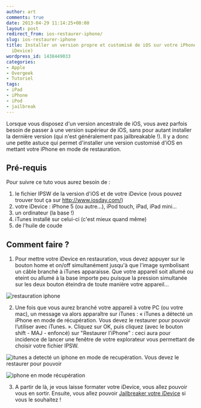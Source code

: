 ```yaml
---
author: art
comments: true
date: 2013-04-29 11:14:25+00:00
layout: post
redirect_from: ios-restaurer-iphone/
slug: ios-restaurer-iphone
title: Installer un version propre et customisé de iOS sur votre iPhone (ou autre
  iDevice)
wordpress_id: 1438449033
categories:
- Apple
- Overgeek
- Tutoriel
tags:
- iPad
- iPhone
- iPod
- jailbreak
---
```


Lorsque vous disposez d'un version ancestrale de iOS, vous avez parfois besoin de passer à une version supérieur de iOS, sans pour autant installer la dernière version (qui n'est généralement pas jailbreakable !). Il y a donc une petite astuce qui permet d'installer une version customisé d'iOS en mettant votre iPhone en mode de restauration.



## Pré-requis



Pour suivre ce tuto vous aurez besoin de :

1. le fichier IPSW de la version d'iOS et de votre iDevice (vous pouvez trouver tout ça sur http://www.iosday.com/)
2. votre iDevice : iPhone 5 (ou autre...), iPod touch, iPad, iPad mini...
3. un ordinateur (la base !)
4. iTunes installé sur celui-ci (c'est mieux quand même)  
5. de l'huile de coude




## Comment faire ?



1. Pour mettre votre iDevice en restauration, vous devez appuyer sur le bouton home et on/off simultanément jusqu'à que l'image symbolisant un câble branché à iTunes apparaisse. Que votre appareil soit allumé ou eteint ou allumé à la base importe peu puisque la pression simultanée sur les deux bouton éteindra de toute manière votre appareil...

![restauration iphone](https://static.irz.fr/2013/04/restauration-iphone.png)

2. Une fois que vous aurez branché votre appareil à votre PC (ou votre mac), un message va alors apparaître sur iTunes : « iTunes a détecté un iPhone en mode de récupération. Vous devez le restaurer pour pouvoir l’utiliser avec iTunes. ». Cliquez sur OK, puis cliquez (avec le bouton shift - MAJ - enfoncé) sur "Restaurer l'iPhone" : ceci aura pour incidence de lancer une fenêtre de votre explorateur vous permettant de choisir votre fichier IPSW.

![itunes a detecté un iphone en mode de recupération. Vous devez le restaurer pour pouvoir](https://static.irz.fr/2013/04/itunes-a-detect%C3%A9-un-iphone-en-mode-de-recup%C3%A9ration.-Vous-devez-le-restaurer-pour-pouvoir.png)

![iphone en mode récupération](https://static.irz.fr/2013/04/iphone-en-mode-récupération-640x307.png)

3. A partir de là, je vous laisse formater votre iDevice, vous allez pouvoir vous en sortir. Ensuite, vous allez pouvoir [Jailbreaker votre iDevice](https://irz.fr/jailbreak-ios6) si vous le souhaitez !
